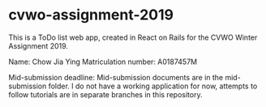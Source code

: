 # cvwo-assignment-2019

This is a ToDo list web app, created in React on Rails for the CVWO Winter Assignment 2019. 

Name: Chow Jia Ying
Matriculation number: A0187457M

Mid-submission deadline:
Mid-submission documents are in the mid-submission folder.
I do not have a working application for now, attempts to follow tutorials are in separate branches in this repository.

